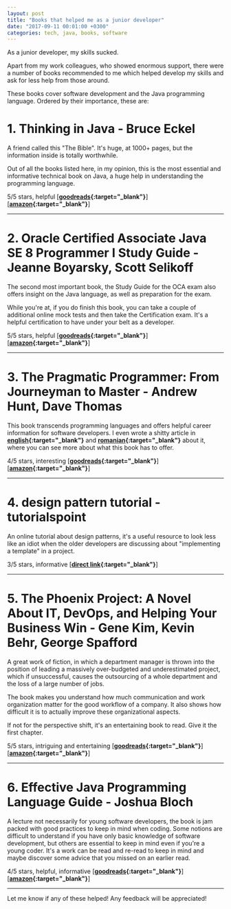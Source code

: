 ```yaml
---
layout: post
title: "Books that helped me as a junior developer"
date: "2017-09-11 00:01:00 +0300"
categories: tech, java, books, software
---
```


As a junior developer, my skills sucked.

Apart from my work colleagues, who showed enormous support, there were a number of books recommended to me which helped develop my skills and ask for less help from those around.

These books cover software development and the Java programming language. Ordered by their importance, these are:

# 1. **Thinking in Java** - Bruce Eckel
A friend called this "The Bible". It's huge, at 1000+ pages, but the information inside is totally worthwhile.

Out of all the books listed here, in my opinion, this is the most essential and informative technical book on Java, a huge help in understanding the programming language.

5/5 stars, helpful [**[goodreads][thinking-in-java-eckel-goodreads]{:target="_blank"}**] [**[amazon][thinking-in-java-eckel-amazon]{:target="_blank"}**]

___
# 2. **Oracle Certified Associate Java SE 8 Programmer I Study Guide** - Jeanne Boyarsky, Scott Selikoff
The second most important book, the Study Guide for the OCA exam also offers insight on the Java language, as well as preparation for the exam.

While you're at, if you do finish this book, you can take a couple of additional online mock tests and then take the Certification exam. It's a helpful certification to have under your belt as a developer.

5/5 stars, helpful [**[goodreads][oca-goodreads]{:target="_blank"}**] [**[amazon][oca-amazon]{:target="_blank"}**]

___
# 3. **The Pragmatic Programmer: From Journeyman to Master** - Andrew Hunt, Dave Thomas
This book transcends programming languages and offers helpful career information for software developers. I even wrote a shitty article in **[english][pragmatic-programmer-tsm-en]{:target="_blank"}** and **[romanian][pragmatic-programmer-tsm-ro]{:target="_blank"}** about it, where you can see more about what this book has to offer.  

4/5 stars, interesting [**[goodreads][pragmatic-programmer-goodreads]{:target="_blank"}**] [**[amazon][pragmatic-programmer-amazon]{:target="_blank"}**]

___
# 4. **design pattern tutorial** - tutorialspoint
An online tutorial about design patterns, it's a useful resource to look less like an idiot when the older developers are discussing about "implementing a template" in a project.

3/5 stars, informative [**[direct link][design-patterns-tutorialspoint]{:target="_blank"}**]

___
# 5. **The Phoenix Project: A Novel About IT, DevOps, and Helping Your Business Win** - Gene Kim, Kevin Behr, George Spafford
A great work of fiction, in which a department manager is thrown into the position of leading a massively over-budgeted and underestimated project, which if unsuccessful, causes the outsourcing of a whole department and the loss of a large number of jobs.

The book makes you understand how much communication and work organization matter for the good workflow of a company. It also shows how difficult it is to actually improve these organizational aspects.

If not for the perspective shift, it's an entertaining book to read. Give it the first chapter.

5/5 stars, intriguing and entertaining [**[goodreads][phoenix-proj-goodreads]{:target="_blank"}**] [**[amazon][phoenix-proj-amazon]{:target="_blank"}**]

___
# 6. **Effective Java Programming Language Guide** - Joshua Bloch
A lecture not necessarily for young software developers, the book is jam packed with good practices to keep in mind when coding. Some notions are difficult to understand if you have only basic knowledge of software development, but others are essential to keep in mind even if you're a young coder. It's a work can be read and re-read to keep in mind and maybe discover some advice that you missed on an earlier read.

4/5 stars, helpful, informative [**[goodreads][effective-java-goodreads]{:target="_blank"}**] [**[amazon][effective-java-amazon]{:target="_blank"}**]

___
Let me know if any of these helped! Any feedback will be appreciated!


[pragmatic-programmer-tsm-ro]: https://www.todaysoftmag.ro/article/1052/pragmatism-in-programare
[pragmatic-programmer-tsm-en]: https://www.todaysoftmag.com/article/1070/pragmatism-in-programming
[pragmatic-programmer-goodreads]: https://www.goodreads.com/book/show/4099.The_Pragmatic_Programmer
[pragmatic-programmer-amazon]: https://www.amazon.com/Pragmatic-Programmer-Journeyman-Master/dp/020161622X/ref=sr_1_1?ie=UTF8&qid=1505039812&sr=8-1&keywords=pragmatic+programmer
[oca-goodreads]: https://www.goodreads.com/book/show/23059696-oca
[oca-amazon]: https://www.amazon.com/OCA-Certified-Associate-Programmer-1Z0-808/dp/1118957407/ref=sr_1_1?ie=UTF8&qid=1505039907&sr=8-1&keywords=oracle+certified+associate+jeanne+boyarsky
[thinking-in-java-eckel-goodreads]: https://www.goodreads.com/book/show/71672.Thinking_in_Java
[thinking-in-java-eckel-amazon]: https://www.amazon.com/Thinking-Java-4th-Bruce-Eckel/dp/0131872486/ref=sr_1_1?s=books&ie=UTF8&qid=1505039954&sr=1-1&keywords=thinking+in+java+eckel
[effective-java-goodreads]: https://www.goodreads.com/book/show/105099.Effective_Java_Programming_Language_Guide
[effective-java-amazon]: https://www.amazon.com/Effective-Java-2nd-Joshua-Bloch/dp/0321356683/ref=sr_1_1?ie=UTF8&qid=1505040007&sr=8-1&keywords=effective+java
[phoenix-proj-goodreads]: https://www.goodreads.com/book/show/17255186-the-phoenix-project
[phoenix-proj-amazon]: https://www.amazon.com/Phoenix-Project-DevOps-Helping-Business-ebook/dp/B00AZRBLHO/ref=sr_1_1?ie=UTF8&qid=1505040065&sr=8-1&keywords=phoenix+project
[design-patterns-tutorialspoint]: https://www.tutorialspoint.com/design_pattern/
